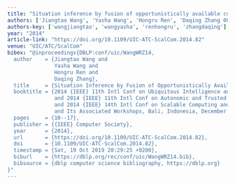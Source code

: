 ```yaml
---
title: "Situation inference by fusion of opportunistically available contexts"
authors: ['Jiangtao Wang', 'Yasha Wang', 'Hongru Ren', 'Daqing Zhang 0001']
authors-key: ['wangjiangtao', 'wangyasha', 'renhongru', 'zhangdaqing']
year: "2014"
article-link: "https://doi.org/10.1109/UIC-ATC-ScalCom.2014.82"
venue: "UIC/ATC/ScalCom"
bibex: "@inproceedings{DBLP:conf/uic/WangWRZ14,
  author    = {Jiangtao Wang and
               Yasha Wang and
               Hongru Ren and
               Daqing Zhang},
  title     = {Situation Inference by Fusion of Opportunistically Available Contexts},
  booktitle = {2014 {IEEE} 11th Intl Conf on Ubiquitous Intelligence and Computing
               and 2014 {IEEE} 11th Intl Conf on Autonomic and Trusted Computing
               and 2014 {IEEE} 14th Intl Conf on Scalable Computing and Communications
               and Its Associated Workshops, Bali, Indonesia, December 9-12, 2014},
  pages     = {10--17},
  publisher = {{IEEE} Computer Society},
  year      = {2014},
  url       = {https://doi.org/10.1109/UIC-ATC-ScalCom.2014.82},
  doi       = {10.1109/UIC-ATC-ScalCom.2014.82},
  timestamp = {Sat, 19 Oct 2019 20:29:25 +0200},
  biburl    = {https://dblp.org/rec/conf/uic/WangWRZ14.bib},
  bibsource = {dblp computer science bibliography, https://dblp.org}
}"
---
```

